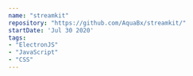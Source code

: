 ```yaml
---
name: "streamkit"
repository: "https://github.com/AquaBx/streamkit/"
startDate: 'Jul 30 2020'
tags:
- "ElectronJS"
- "JavaScript"
- "CSS"
---
```


